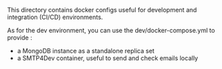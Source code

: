 This directory contains docker configs useful for development and integration (CI/CD) environments. 

As for the dev environment, you can use the dev/docker-compose.yml to provide :
- a MongoDB instance as a standalone replica set
- a SMTP4Dev container, useful to send and check emails locally 